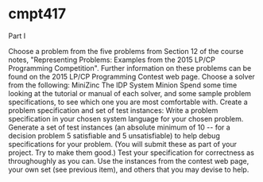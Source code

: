 # cmpt417
Part I

Choose a problem from the five problems from Section 12 of the course notes, "Representing Problems: Examples from the 2015 LP/CP Programming Competition". Further information on these problems can be found on the 2015 LP/CP Programming Contest web page.
Choose a solver from the following:
MiniZinc
The IDP System
Minion
Spend some time looking at the tutorial or manual of each solver, and some sample problem specifications, to see which one you are most comfortable with.
Create a problem specification and set of test instances:
Write a problem specification in your chosen system language for your chosen problem.
Generate a set of test instances (an absolute minimum of 10 -- for a decision problem 5 satisfiable and 5 unsatisfiable) to help debug specifications for your problem. (You will submit these as part of your project. Try to make them good.)
Test your specification for correctness as throughoughly as you can. Use the instances from the contest web page, your own set (see previous item), and others that you may devise to help.
